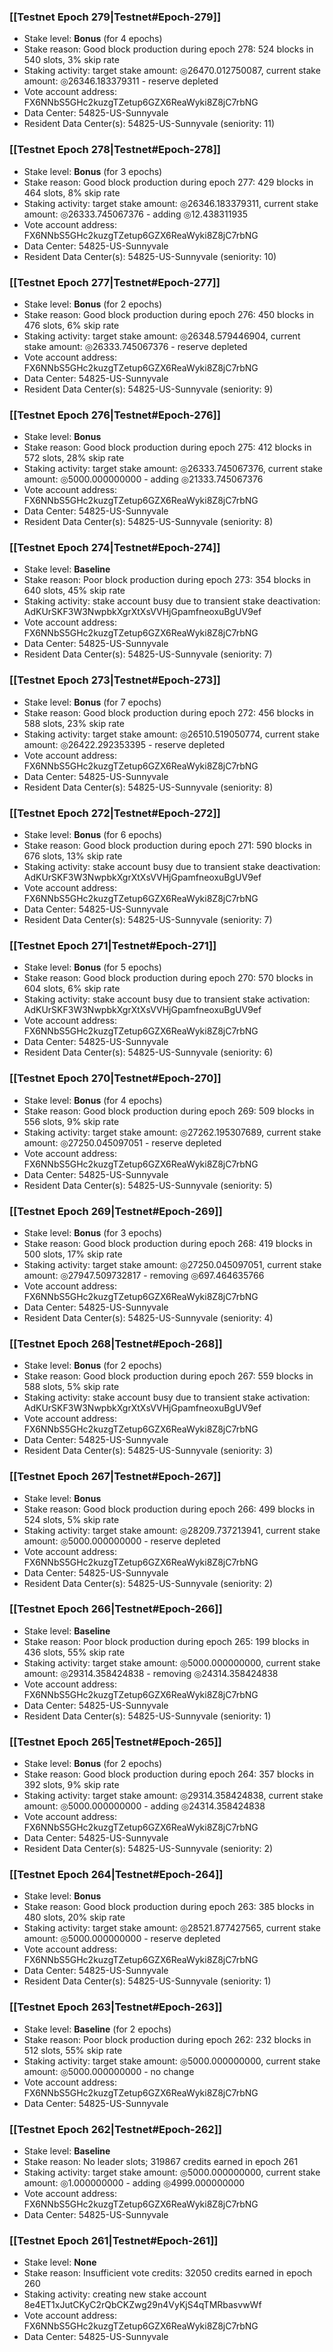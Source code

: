 ### [[Testnet Epoch 279|Testnet#Epoch-279]]
* Stake level: **Bonus** (for 4 epochs)
* Stake reason: Good block production during epoch 278: 524 blocks in 540 slots, 3% skip rate
* Staking activity: target stake amount: ◎26470.012750087, current stake amount: ◎26346.183379311 - reserve depleted
* Vote account address: FX6NNbS5GHc2kuzgTZetup6GZX6ReaWyki8Z8jC7rbNG
* Data Center: 54825-US-Sunnyvale
* Resident Data Center(s): 54825-US-Sunnyvale (seniority: 11)
### [[Testnet Epoch 278|Testnet#Epoch-278]]
* Stake level: **Bonus** (for 3 epochs)
* Stake reason: Good block production during epoch 277: 429 blocks in 464 slots, 8% skip rate
* Staking activity: target stake amount: ◎26346.183379311, current stake amount: ◎26333.745067376 - adding ◎12.438311935
* Vote account address: FX6NNbS5GHc2kuzgTZetup6GZX6ReaWyki8Z8jC7rbNG
* Data Center: 54825-US-Sunnyvale
* Resident Data Center(s): 54825-US-Sunnyvale (seniority: 10)
### [[Testnet Epoch 277|Testnet#Epoch-277]]
* Stake level: **Bonus** (for 2 epochs)
* Stake reason: Good block production during epoch 276: 450 blocks in 476 slots, 6% skip rate
* Staking activity: target stake amount: ◎26348.579446904, current stake amount: ◎26333.745067376 - reserve depleted
* Vote account address: FX6NNbS5GHc2kuzgTZetup6GZX6ReaWyki8Z8jC7rbNG
* Data Center: 54825-US-Sunnyvale
* Resident Data Center(s): 54825-US-Sunnyvale (seniority: 9)
### [[Testnet Epoch 276|Testnet#Epoch-276]]
* Stake level: **Bonus**
* Stake reason: Good block production during epoch 275: 412 blocks in 572 slots, 28% skip rate
* Staking activity: target stake amount: ◎26333.745067376, current stake amount: ◎5000.000000000 - adding ◎21333.745067376
* Vote account address: FX6NNbS5GHc2kuzgTZetup6GZX6ReaWyki8Z8jC7rbNG
* Data Center: 54825-US-Sunnyvale
* Resident Data Center(s): 54825-US-Sunnyvale (seniority: 8)
### [[Testnet Epoch 274|Testnet#Epoch-274]]
* Stake level: **Baseline**
* Stake reason: Poor block production during epoch 273: 354 blocks in 640 slots, 45% skip rate
* Staking activity: stake account busy due to transient stake deactivation: AdKUrSKF3W3NwpbkXgrXtXsVVHjGpamfneoxuBgUV9ef
* Vote account address: FX6NNbS5GHc2kuzgTZetup6GZX6ReaWyki8Z8jC7rbNG
* Data Center: 54825-US-Sunnyvale
* Resident Data Center(s): 54825-US-Sunnyvale (seniority: 7)
### [[Testnet Epoch 273|Testnet#Epoch-273]]
* Stake level: **Bonus** (for 7 epochs)
* Stake reason: Good block production during epoch 272: 456 blocks in 588 slots, 23% skip rate
* Staking activity: target stake amount: ◎26510.519050774, current stake amount: ◎26422.292353395 - reserve depleted
* Vote account address: FX6NNbS5GHc2kuzgTZetup6GZX6ReaWyki8Z8jC7rbNG
* Data Center: 54825-US-Sunnyvale
* Resident Data Center(s): 54825-US-Sunnyvale (seniority: 8)
### [[Testnet Epoch 272|Testnet#Epoch-272]]
* Stake level: **Bonus** (for 6 epochs)
* Stake reason: Good block production during epoch 271: 590 blocks in 676 slots, 13% skip rate
* Staking activity: stake account busy due to transient stake deactivation: AdKUrSKF3W3NwpbkXgrXtXsVVHjGpamfneoxuBgUV9ef
* Vote account address: FX6NNbS5GHc2kuzgTZetup6GZX6ReaWyki8Z8jC7rbNG
* Data Center: 54825-US-Sunnyvale
* Resident Data Center(s): 54825-US-Sunnyvale (seniority: 7)
### [[Testnet Epoch 271|Testnet#Epoch-271]]
* Stake level: **Bonus** (for 5 epochs)
* Stake reason: Good block production during epoch 270: 570 blocks in 604 slots, 6% skip rate
* Staking activity: stake account busy due to transient stake activation: AdKUrSKF3W3NwpbkXgrXtXsVVHjGpamfneoxuBgUV9ef
* Vote account address: FX6NNbS5GHc2kuzgTZetup6GZX6ReaWyki8Z8jC7rbNG
* Data Center: 54825-US-Sunnyvale
* Resident Data Center(s): 54825-US-Sunnyvale (seniority: 6)
### [[Testnet Epoch 270|Testnet#Epoch-270]]
* Stake level: **Bonus** (for 4 epochs)
* Stake reason: Good block production during epoch 269: 509 blocks in 556 slots, 9% skip rate
* Staking activity: target stake amount: ◎27262.195307689, current stake amount: ◎27250.045097051 - reserve depleted
* Vote account address: FX6NNbS5GHc2kuzgTZetup6GZX6ReaWyki8Z8jC7rbNG
* Data Center: 54825-US-Sunnyvale
* Resident Data Center(s): 54825-US-Sunnyvale (seniority: 5)
### [[Testnet Epoch 269|Testnet#Epoch-269]]
* Stake level: **Bonus** (for 3 epochs)
* Stake reason: Good block production during epoch 268: 419 blocks in 500 slots, 17% skip rate
* Staking activity: target stake amount: ◎27250.045097051, current stake amount: ◎27947.509732817 - removing ◎697.464635766
* Vote account address: FX6NNbS5GHc2kuzgTZetup6GZX6ReaWyki8Z8jC7rbNG
* Data Center: 54825-US-Sunnyvale
* Resident Data Center(s): 54825-US-Sunnyvale (seniority: 4)
### [[Testnet Epoch 268|Testnet#Epoch-268]]
* Stake level: **Bonus** (for 2 epochs)
* Stake reason: Good block production during epoch 267: 559 blocks in 588 slots, 5% skip rate
* Staking activity: stake account busy due to transient stake activation: AdKUrSKF3W3NwpbkXgrXtXsVVHjGpamfneoxuBgUV9ef
* Vote account address: FX6NNbS5GHc2kuzgTZetup6GZX6ReaWyki8Z8jC7rbNG
* Data Center: 54825-US-Sunnyvale
* Resident Data Center(s): 54825-US-Sunnyvale (seniority: 3)
### [[Testnet Epoch 267|Testnet#Epoch-267]]
* Stake level: **Bonus**
* Stake reason: Good block production during epoch 266: 499 blocks in 524 slots, 5% skip rate
* Staking activity: target stake amount: ◎28209.737213941, current stake amount: ◎5000.000000000 - reserve depleted
* Vote account address: FX6NNbS5GHc2kuzgTZetup6GZX6ReaWyki8Z8jC7rbNG
* Data Center: 54825-US-Sunnyvale
* Resident Data Center(s): 54825-US-Sunnyvale (seniority: 2)
### [[Testnet Epoch 266|Testnet#Epoch-266]]
* Stake level: **Baseline**
* Stake reason: Poor block production during epoch 265: 199 blocks in 436 slots, 55% skip rate
* Staking activity: target stake amount: ◎5000.000000000, current stake amount: ◎29314.358424838 - removing ◎24314.358424838
* Vote account address: FX6NNbS5GHc2kuzgTZetup6GZX6ReaWyki8Z8jC7rbNG
* Data Center: 54825-US-Sunnyvale
* Resident Data Center(s): 54825-US-Sunnyvale (seniority: 1)
### [[Testnet Epoch 265|Testnet#Epoch-265]]
* Stake level: **Bonus** (for 2 epochs)
* Stake reason: Good block production during epoch 264: 357 blocks in 392 slots, 9% skip rate
* Staking activity: target stake amount: ◎29314.358424838, current stake amount: ◎5000.000000000 - adding ◎24314.358424838
* Vote account address: FX6NNbS5GHc2kuzgTZetup6GZX6ReaWyki8Z8jC7rbNG
* Data Center: 54825-US-Sunnyvale
* Resident Data Center(s): 54825-US-Sunnyvale (seniority: 2)
### [[Testnet Epoch 264|Testnet#Epoch-264]]
* Stake level: **Bonus**
* Stake reason: Good block production during epoch 263: 385 blocks in 480 slots, 20% skip rate
* Staking activity: target stake amount: ◎28521.877427565, current stake amount: ◎5000.000000000 - reserve depleted
* Vote account address: FX6NNbS5GHc2kuzgTZetup6GZX6ReaWyki8Z8jC7rbNG
* Data Center: 54825-US-Sunnyvale
* Resident Data Center(s): 54825-US-Sunnyvale (seniority: 1)
### [[Testnet Epoch 263|Testnet#Epoch-263]]
* Stake level: **Baseline** (for 2 epochs)
* Stake reason: Poor block production during epoch 262: 232 blocks in 512 slots, 55% skip rate
* Staking activity: target stake amount: ◎5000.000000000, current stake amount: ◎5000.000000000 - no change
* Vote account address: FX6NNbS5GHc2kuzgTZetup6GZX6ReaWyki8Z8jC7rbNG
* Data Center: 54825-US-Sunnyvale
### [[Testnet Epoch 262|Testnet#Epoch-262]]
* Stake level: **Baseline**
* Stake reason: No leader slots; 319867 credits earned in epoch 261
* Staking activity: target stake amount: ◎5000.000000000, current stake amount: ◎1.000000000 - adding ◎4999.000000000
* Vote account address: FX6NNbS5GHc2kuzgTZetup6GZX6ReaWyki8Z8jC7rbNG
* Data Center: 54825-US-Sunnyvale
### [[Testnet Epoch 261|Testnet#Epoch-261]]
* Stake level: **None**
* Stake reason: Insufficient vote credits: 32050 credits earned in epoch 260
* Staking activity: creating new stake account 8e4ET1xJutCKyC2rQbCKZwg29n4VyKjS4qTMRbasvwWf
* Vote account address: FX6NNbS5GHc2kuzgTZetup6GZX6ReaWyki8Z8jC7rbNG
* Data Center: 54825-US-Sunnyvale